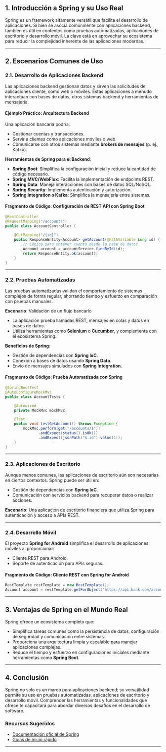 ## 1. **Introducción a Spring y su Uso Real**
Spring es un framework altamente versátil que facilita el desarrollo de aplicaciones. Si bien se asocia comúnmente con aplicaciones backend, también es útil en contextos como pruebas automatizadas, aplicaciones de escritorio y desarrollo móvil. La clave está en aprovechar su ecosistema para reducir la complejidad inherente de las aplicaciones modernas.

---

## 2. **Escenarios Comunes de Uso**

### 2.1. Desarrollo de Aplicaciones Backend
Las aplicaciones backend gestionan datos y sirven las solicitudes de aplicaciones cliente, como web o móviles. Estas aplicaciones a menudo interactúan con bases de datos, otros sistemas backend y herramientas de mensajería.

#### **Ejemplo Práctico: Arquitectura Backend**
Una aplicación bancaria podría:
- Gestionar cuentas y transacciones.
- Servir a clientes como aplicaciones móviles o web.
- Comunicarse con otros sistemas mediante **brokers de mensajes** (p. ej., Kafka).

**Herramientas de Spring para el Backend**:
- **Spring Boot**: Simplifica la configuración inicial y reduce la cantidad de código necesario.
- **Spring MVC/WebFlux**: Facilita la implementación de endpoints REST.
- **Spring Data**: Maneja interacciones con bases de datos SQL/NoSQL.
- **Spring Security**: Implementa autenticación y autorización.
- **Spring Integration o Kafka**: Simplifica la mensajería entre sistemas.

#### **Fragmento de Código**: Configuración de REST API con Spring Boot
```java
@RestController
@RequestMapping("/accounts")
public class AccountController {
    
    @GetMapping("/{id}")
    public ResponseEntity<Account> getAccount(@PathVariable Long id) {
        // Lógica para obtener cuenta desde la base de datos
        Account account = accountService.findById(id);
        return ResponseEntity.ok(account);
    }
}
```

---

### 2.2. Pruebas Automatizadas
Las pruebas automatizadas validan el comportamiento de sistemas complejos de forma regular, ahorrando tiempo y esfuerzo en comparación con pruebas manuales.

**Escenario**: Validación de un flujo bancario
- La aplicación prueba llamadas REST, mensajes en colas y datos en bases de datos.
- Utiliza herramientas como **Selenium** o **Cucumber**, y complementa con el ecosistema Spring.

**Beneficios de Spring**:
- Gestión de dependencias con **Spring IoC**.
- Conexión a bases de datos usando **Spring Data**.
- Envío de mensajes simulados con **Spring Integration**.

#### **Fragmento de Código**: Prueba Automatizada con Spring
```java
@SpringBootTest
@AutoConfigureMockMvc
public class AccountTests {

    @Autowired
    private MockMvc mockMvc;

    @Test
    public void testGetAccount() throws Exception {
        mockMvc.perform(get("/accounts/1"))
               .andExpect(status().isOk())
               .andExpect(jsonPath("$.id").value(1));
    }
}
```

---

### 2.3. Aplicaciones de Escritorio
Aunque menos comunes, las aplicaciones de escritorio aún son necesarias en ciertos contextos. Spring puede ser útil en:
- Gestión de dependencias con **Spring IoC**.
- Comunicación con servicios backend para recuperar datos o realizar acciones.

**Escenario**: Una aplicación de escritorio financiera que utiliza Spring para autenticación y acceso a APIs REST.

---

### 2.4. Desarrollo Móvil
El proyecto **Spring for Android** simplifica el desarrollo de aplicaciones móviles al proporcionar:
- Cliente REST para Android.
- Soporte de autenticación para APIs seguras.

#### **Fragmento de Código**: Cliente REST con Spring for Android
```java
RestTemplate restTemplate = new RestTemplate();
Account account = restTemplate.getForObject("https://api.bank.com/accounts/1", Account.class);
```

---

## 3. **Ventajas de Spring en el Mundo Real**
Spring ofrece un ecosistema completo que:
- Simplifica tareas comunes como la persistencia de datos, configuración de seguridad y comunicación entre sistemas.
- Proporciona una arquitectura limpia y escalable para manejar aplicaciones complejas.
- Reduce el tiempo y esfuerzo en configuraciones iniciales mediante herramientas como **Spring Boot**.

---

## 4. **Conclusión**
Spring no solo es un marco para aplicaciones backend; su versatilidad permite su uso en pruebas automatizadas, aplicaciones de escritorio y desarrollo móvil. Comprender las herramientas y funcionalidades que ofrece te capacitará para abordar diversos desafíos en el desarrollo de software.

### Recursos Sugeridos
- [Documentación oficial de Spring](https://spring.io/projects)
- [Guías de inicio rápido](https://spring.io/guides)

---